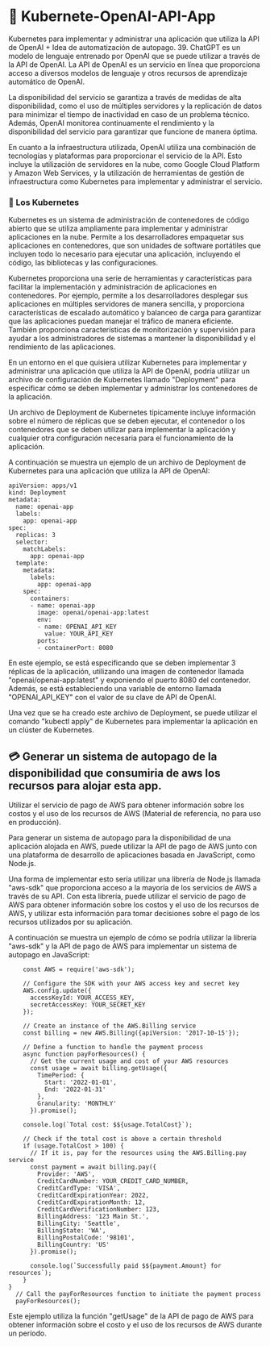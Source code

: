 # :electric_plug: Kubernete-OpenAI-API-App
Kubernetes para implementar y administrar una aplicación que utiliza la API de OpenAI + Idea de automatización de autopago.
39.
ChatGPT es un modelo de lenguaje entrenado por OpenAI que se puede utilizar a través de la API de OpenAI. La API de OpenAI es un servicio en línea que proporciona acceso a diversos modelos de lenguaje y otros recursos de aprendizaje automático de OpenAI.

La disponibilidad del servicio se garantiza a través de medidas de alta disponibilidad, como el uso de múltiples servidores y la replicación de datos para minimizar el tiempo de inactividad en caso de un problema técnico. Además, OpenAI monitorea continuamente el rendimiento y la disponibilidad del servicio para garantizar que funcione de manera óptima.

En cuanto a la infraestructura utilizada, OpenAI utiliza una combinación de tecnologías y plataformas para proporcionar el servicio de la API. Esto incluye la utilización de servidores en la nube, como Google Cloud Platform y Amazon Web Services, y la utilización de herramientas de gestión de infraestructura como Kubernetes para implementar y administrar el servicio.

### :diamond_shape_with_a_dot_inside: Los Kubernetes

Kubernetes es un sistema de administración de contenedores de código abierto que se utiliza ampliamente para implementar y administrar aplicaciones en la nube. Permite a los desarrolladores empaquetar sus aplicaciones en contenedores, que son unidades de software portátiles que incluyen todo lo necesario para ejecutar una aplicación, incluyendo el código, las bibliotecas y las configuraciones.

Kubernetes proporciona una serie de herramientas y características para facilitar la implementación y administración de aplicaciones en contenedores. Por ejemplo, permite a los desarrolladores desplegar sus aplicaciones en múltiples servidores de manera sencilla, y proporciona características de escalado automático y balanceo de carga para garantizar que las aplicaciones puedan manejar el tráfico de manera eficiente. También proporciona características de monitorización y supervisión para ayudar a los administradores de sistemas a mantener la disponibilidad y el rendimiento de las aplicaciones.

En un entorno en el que quisiera utilizar Kubernetes para implementar y administrar una aplicación que utiliza la API de OpenAI, podría utilizar un archivo de configuración de Kubernetes llamado "Deployment" para especificar cómo se deben implementar y administrar los contenedores de la aplicación.

Un archivo de Deployment de Kubernetes típicamente incluye información sobre el número de réplicas que se deben ejecutar, el contenedor o los contenedores que se deben utilizar para implementar la aplicación y cualquier otra configuración necesaria para el funcionamiento de la aplicación.

A continuación se muestra un ejemplo de un archivo de Deployment de Kubernetes para una aplicación que utiliza la API de OpenAI:

    apiVersion: apps/v1
    kind: Deployment
    metadata:
      name: openai-app
      labels:
        app: openai-app
    spec:
      replicas: 3
      selector:
        matchLabels:
          app: openai-app
      template:
        metadata:
          labels:
            app: openai-app
        spec:
          containers:
          - name: openai-app
            image: openai/openai-app:latest
            env:
            - name: OPENAI_API_KEY
              value: YOUR_API_KEY
            ports:
            - containerPort: 8080
            
En este ejemplo, se está especificando que se deben implementar 3 réplicas de la aplicación, utilizando una imagen de contenedor llamada "openai/openai-app:latest" y exponiendo el puerto 8080 del contenedor. Además, se está estableciendo una variable de entorno llamada "OPENAI_API_KEY" con el valor de su clave de API de OpenAI.

Una vez que se ha creado este archivo de Deployment, se puede utilizar el comando "kubectl apply" de Kubernetes para implementar la aplicación en un clúster de Kubernetes.


## :credit_card: Generar un sistema de autopago de la disponibilidad que consumiria de aws los recursos para alojar esta app.

Utilizar el servicio de pago de AWS para obtener información sobre los costos y el uso de los recursos de AWS (Material de referencia, no para uso en producción).

Para generar un sistema de autopago para la disponibilidad de una aplicación alojada en AWS, puede utilizar la API de pago de AWS junto con una plataforma de desarrollo de aplicaciones basada en JavaScript, como Node.js.

Una forma de implementar esto sería utilizar una librería de Node.js llamada "aws-sdk" que proporciona acceso a la mayoría de los servicios de AWS a través de su API. Con esta librería, puede utilizar el servicio de pago de AWS para obtener información sobre los costos y el uso de los recursos de AWS, y utilizar esta información para tomar decisiones sobre el pago de los recursos utilizados por su aplicación.

A continuación se muestra un ejemplo de cómo se podría utilizar la librería "aws-sdk" y la API de pago de AWS para implementar un sistema de autopago en JavaScript:

        const AWS = require('aws-sdk');

        // Configure the SDK with your AWS access key and secret key
        AWS.config.update({
          accessKeyId: YOUR_ACCESS_KEY,
          secretAccessKey: YOUR_SECRET_KEY
        });

        // Create an instance of the AWS.Billing service
        const billing = new AWS.Billing({apiVersion: '2017-10-15'});

        // Define a function to handle the payment process
        async function payForResources() {
          // Get the current usage and cost of your AWS resources
          const usage = await billing.getUsage({
            TimePeriod: {
              Start: '2022-01-01',
              End: '2022-01-31'
            },
            Granularity: 'MONTHLY'
          }).promise();

        console.log(`Total cost: $${usage.TotalCost}`);

        // Check if the total cost is above a certain threshold
        if (usage.TotalCost > 100) {
          // If it is, pay for the resources using the AWS.Billing.pay service
          const payment = await billing.pay({
            Provider: 'AWS',
            CreditCardNumber: YOUR_CREDIT_CARD_NUMBER,
            CreditCardType: 'VISA',
            CreditCardExpirationYear: 2022,
            CreditCardExpirationMonth: 12,
            CreditCardVerificationNumber: 123,
            BillingAddress: '123 Main St.',
            BillingCity: 'Seattle',
            BillingState: 'WA',
            BillingPostalCode: '98101',
            BillingCountry: 'US'
          }).promise();

          console.log(`Successfully paid $${payment.Amount} for resources`);
        }
    }
      // Call the payForResources function to initiate the payment process
      payForResources();

Este ejemplo utiliza la función "getUsage" de la API de pago de AWS para obtener información sobre el costo y el uso de los recursos de AWS durante un período.
